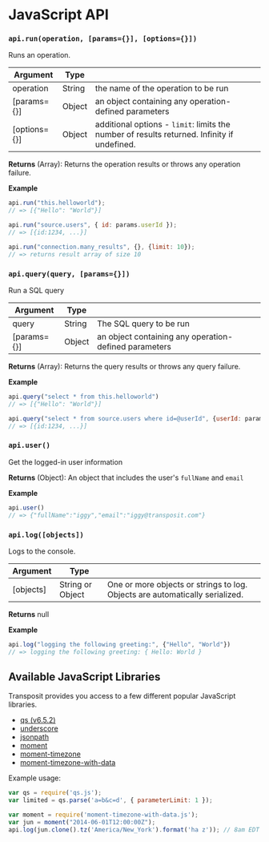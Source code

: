 # JavaScript API

### `api.run(operation, [params={}], [options={}])`
Runs an operation.

| Argument | Type | |
|-|-|-|
| operation | String | the name of the operation to be run |
| [params={}]    | Object  |  an object containing any operation-defined parameters |
| [options={}]   | Object  |  additional options - `limit`: limits the number of results returned. Infinity if undefined. |

**Returns**
(Array): Returns the operation results or throws any operation failure.

**Example**
```js
api.run("this.helloworld");
// => [{"Hello": "World"}]

api.run("source.users", { id: params.userId });
// => [{id:1234, ...}]

api.run("connection.many_results", {}, {limit: 10});
// => returns result array of size 10
```

### `api.query(query, [params={}])`
Run a SQL query

| Argument | Type | |
|-|-|-|
| query | String | The SQL query to be run |
| [params={}]    | Object |  an object containing any operation-defined parameters |

**Returns**
(Array): Returns the query results or throws any query failure.

**Example**
```js
api.query("select * from this.helloworld")
// => [{"Hello": "World"}]

api.query("select * from source.users where id=@userId", {userId: params.userId});
// => [{id:1234, ...}]
```

### `api.user()`
Get the logged-in user information

**Returns**
(Object): An object that includes the user's `fullName` and `email`

**Example**
```js
api.user()
// => {"fullName":"iggy","email":"iggy@transposit.com"}
```

### `api.log([objects])`
Logs to the console.

| Argument | Type | |
|-|-|-|
| [objects] | String or Object | One or more objects or strings to log. Objects are automatically serialized. |

**Returns**
null

**Example**
```js
api.log("logging the following greeting:", {"Hello", "World"})
// => logging the following greeting: { Hello: World }
```

## Available JavaScript Libraries

Transposit provides you access to a few different popular JavaScript libraries.

* [qs \(v6.5.2\)](https://github.com/ljharb/qs)
* [underscore](https://underscorejs.org/)
* [jsonpath](https://github.com/dchester/jsonpath)
* [moment](https://momentjs.com/timezone/)
* [moment-timezone](https://momentjs.com/timezone/)
* [moment-timezone-with-data](https://momentjs.com/timezone/)

Example usage:

```js
var qs = require('qs.js');
var limited = qs.parse('a=b&c=d', { parameterLimit: 1 });
```

```js
var moment = require('moment-timezone-with-data.js');
var jun = moment("2014-06-01T12:00:00Z");
api.log(jun.clone().tz('America/New_York').format('ha z')); // 8am EDT
```

